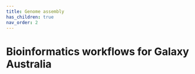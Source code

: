 ```yaml
---
title: Genome assembly
has_children: true
nav_order: 2
---
```


# Bioinformatics workflows for Galaxy Australia
